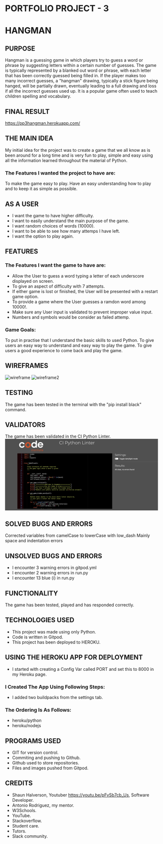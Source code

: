 # PORTFOLIO PROJECT - 3



# HANGMAN



## PURPOSE

Hangman is a guessing game in which players try to guess a word or phrase by suggesting letters within a certain number of guesses. The game is typically represented by a blanked out word or phrase, with each letter that has been correctly guessed being filled in. If the player makes too many incorrect guesses, a "hangman" drawing, typically a stick figure being hanged, will be partially drawn, eventually leading to a full drawing and loss if all the incorrect guesses used up. It is a popular game often used to teach children spelling and vocabulary.



## FINAL RESULT

https://pp3hangman.herokuapp.com/



## THE MAIN IDEA

My initial idea for the project was to create a game that we all know as is been around for a long time and is very fun to play, simple and easy using all the information learned throughout the material of Python. 

### The Features I wanted the project to have are:

To make the game easy to play. Have an easy understanding how to play and to keep it as simple as possible.



## AS A USER 

* I want the game to have higher difficulty.
* I want to easily understand the main purpose of the game.
* I want random choices of words (10000).
* I want to be able to see how many attemps I have left.
* I want the option to play again.



## FEATURES

### The Features I want the game to have are:

* Allow the User to guess a word typing a letter of each underscore displayed on screen.
* To give an aspect of difficulty with 7 attempts.
* If either game is lost or finished, the User will be presented with a restart game option.
* To provide a game where the User guesses a ramdon word among 10000!.
* Make sure any User input is validated to prevent improper value input.
* Numbers and symbols would be consider as failed attemp.




### Game Goals:

To put in practise that I understand the basic skills to used Python. To give users an easy way to understand and easy way to play the game. To give users a good experience to come back and play the game.



## WIREFRAMES

![wireframe](./media/wireframe1.png)
![wireframe2](./media/wireframe2.png)



## TESTING

The game has been tested in the terminal with the "pip install black" command.



## VALIDATORS

The game has been validated in the CI Python Linter.
![CI Python Linter](./media/cipythonlinter.png)



## SOLVED BUGS AND ERRORS

Corrected variables from camelCase to lowerCase with low_dash
Mainly space and indentation errors



## UNSOLVED BUGS AND ERRORS

* I encounter 3 warning errors in gitpod.yml
* I encounter 2 warning errors in run.py
* I encounter 13 blue (i) in run.py



## FUNCTIONALITY

The game has been tested, played and has responded correctly.



## TECHNOLOGIES USED

* This project was made using only Python.
* Code is written in Gitpod.
* This project has been deployed to HEROKU.



## USING THE HEROKU APP FOR DEPLOYMENT

* I started with creating a Config Var called PORT and set this to 8000 in my Heroku page.

### I Created The App Using Following Steps:

* I added two buildpacks from the settings tab. 

### The Ordering Is As Follows:

* heroku/python
* heroku/nodejs



## PROGRAMS USED

* GIT for version control.
* Commiting and pushing to Github. 
* Github used to store repositories.
* Files and images pushed from Gitpod.



## CREDITS

* Shaun Halverson, Youtuber https://youtu.be/pFvSb7cb_Us, Software Developer.
* Antonio Rodriguez, my mentor.
* W3Schools. 
* YouTube. 
* Stackoverflow.
* Student care. 
* Tutors.
* Slack community.